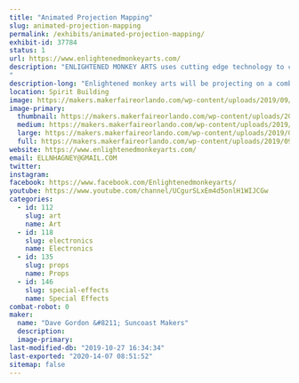 ```yaml
---
title: "Animated Projection Mapping"
slug: animated-projection-mapping
permalink: /exhibits/animated-projection-mapping/
exhibit-id: 37784
status: 1
url: https://www.enlightenedmonkeyarts.com/
description: "ENLIGHTENED MONKEY ARTS uses cutting edge technology to create a site specific projection mapping exhibit.  Projections will be shown on 3D objects. Display with include interactive elements including fog machine and smog puffer. 
"
description-long: "Enlightened monkey arts will be projecting on a combination of 3D structures creating a unique visual experience specific to Maker Fair Orlando."
location: Spirit Building
image: https://makers.makerfaireorlando.com/wp-content/uploads/2019/09/Projection-mapping-Sage-1024x683.jpg
image-primary:
  thumbnail: https://makers.makerfaireorlando.com/wp-content/uploads/2019/09/Projection-mapping-Sage-150x150.jpg
  medium: https://makers.makerfaireorlando.com/wp-content/uploads/2019/09/Projection-mapping-Sage-300x200.jpg
  large: https://makers.makerfaireorlando.com/wp-content/uploads/2019/09/Projection-mapping-Sage-1024x683.jpg
  full: https://makers.makerfaireorlando.com/wp-content/uploads/2019/09/Projection-mapping-Sage.jpg
website: https://www.enlightenedmonkeyarts.com/
email: ELLNHAGNEY@GMAIL.COM
twitter: 
instagram: 
facebook: https://www.facebook.com/Enlightenedmonkeyarts/
youtube: https://www.youtube.com/channel/UCgurSLxEm4d5onlH1WIJCGw
categories:
  - id: 112
    slug: art
    name: Art
  - id: 118
    slug: electronics
    name: Electronics
  - id: 135
    slug: props
    name: Props
  - id: 146
    slug: special-effects
    name: Special Effects
combat-robot: 0
maker:
  name: "Dave Gordon &#8211; Suncoast Makers"
  description:
  image-primary: 
last-modified-db: "2019-10-27 16:34:34"
last-exported: "2020-14-07 08:51:52"
sitemap: false
---
```

